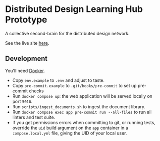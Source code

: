 # Distributed Design Learning Hub Prototype

A collective second-brain for the distributed design network.

See the live site [here](https://learn.distributeddesign.eu).

## Development

You'll need [Docker](https://www.docker.com/).

- Copy `env.example` to `.env` and adjust to taste.
- Copy `pre-commit.example` to `.git/hooks/pre-commit` to set up pre-commit checks
- Run `docker compose up`: the web application will be served locally on port `5010`.
- Run `scripts/ingest_documents.sh` to ingest the document library.
- Run `docker compose exec app pre-commit run --all-files` to run all linters and test suite.
- If you get permissions errors when committing to git, or running tests, override the `uid` build argument on the `app` container in a `compose.local.yml` file, giving the UID of your local user.
